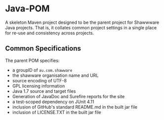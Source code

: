 Java-POM
========

A skeleton Maven project designed to be the parent project for Shawwware Java projects. That is, it collates common project settings in a single place for re-use and consistency across projects.

Common Specifications
---------------------

The parent POM specifies:

* a groupID of <code>au.com.shawware</code>
* the shawware organisation name and URL
* source encoding of UTF-8
* GPL licensing information
* Java 1.7 source and target files
* Generation of JavaDoc and Surefire reports for the site
* a test-scoped dependency on JUnit 4.11
* inclusion of GitHub's standard README.md in the built jar file
* inclusion of LICENSE.TXT in the built jar file
